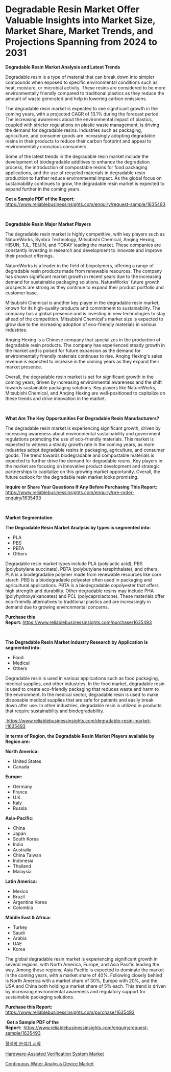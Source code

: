 <p><h1>Degradable Resin Market Offer Valuable Insights into Market Size, Market Share, Market Trends, and Projections Spanning from 2024 to 2031</h1></p><p><strong>Degradable Resin Market Analysis and Latest Trends</strong></p>
<p><p>Degradable resin is a type of material that can break down into simpler compounds when exposed to specific environmental conditions such as heat, moisture, or microbial activity. These resins are considered to be more environmentally friendly compared to traditional plastics as they reduce the amount of waste generated and help in lowering carbon emissions.</p><p>The degradable resin market is expected to see significant growth in the coming years, with a projected CAGR of 13.1% during the forecast period. The increasing awareness about the environmental impact of plastics, coupled with stricter regulations on plastic waste management, is driving the demand for degradable resins. Industries such as packaging, agriculture, and consumer goods are increasingly adopting degradable resins in their products to reduce their carbon footprint and appeal to environmentally conscious consumers.</p><p>Some of the latest trends in the degradable resin market include the development of biodegradable additives to enhance the degradation process, the introduction of compostable resins for food packaging applications, and the use of recycled materials in degradable resin production to further reduce environmental impact. As the global focus on sustainability continues to grow, the degradable resin market is expected to expand further in the coming years.</p></p>
<p><strong>Get a Sample PDF of the Report:&nbsp;</strong> <a href="https://www.reliablebusinessinsights.com/enquiry/request-sample/1635493">https://www.reliablebusinessinsights.com/enquiry/request-sample/1635493</a></p>
<p>&nbsp;</p>
<p><strong>Degradable Resin Major Market Players</strong></p>
<p><p>The degradable resin market is highly competitive, with key players such as NatureWorks, Synbra Technology, Mitsubishi Chemical, Anqing Hexing, HISUN, TJL, TEIJIN, and TORAY leading the market. These companies are constantly investing in research and development to innovate and improve their product offerings.</p><p>NatureWorks is a leader in the field of biopolymers, offering a range of degradable resin products made from renewable resources. The company has shown significant market growth in recent years due to the increasing demand for sustainable packaging solutions. NatureWorks' future growth prospects are strong as they continue to expand their product portfolio and customer base.</p><p>Mitsubishi Chemical is another key player in the degradable resin market, known for its high-quality products and commitment to sustainability. The company has a global presence and is investing in new technologies to stay ahead of the competition. Mitsubishi Chemical's market size is expected to grow due to the increasing adoption of eco-friendly materials in various industries.</p><p>Anqing Hexing is a Chinese company that specializes in the production of degradable resin products. The company has experienced steady growth in the market and is poised for future expansion as the demand for environmentally friendly materials continues to rise. Anqing Hexing's sales revenue is expected to increase in the coming years as they expand their market presence.</p><p>Overall, the degradable resin market is set for significant growth in the coming years, driven by increasing environmental awareness and the shift towards sustainable packaging solutions. Key players like NatureWorks, Mitsubishi Chemical, and Anqing Hexing are well-positioned to capitalize on these trends and drive innovation in the market.</p></p>
<p>&nbsp;</p>
<p><strong>What Are The Key Opportunities For Degradable Resin Manufacturers?</strong></p>
<p><p>The degradable resin market is experiencing significant growth, driven by increasing awareness about environmental sustainability and government regulations promoting the use of eco-friendly materials. This market is expected to witness a steady growth rate in the coming years, as more industries adopt degradable resins in packaging, agriculture, and consumer goods. The trend towards biodegradable and compostable materials is expected to further drive the demand for degradable resins. Key players in the market are focusing on innovative product development and strategic partnerships to capitalize on this growing market opportunity. Overall, the future outlook for the degradable resin market looks promising.</p></p>
<p><strong>Inquire or Share Your Questions If Any Before Purchasing This Report:</strong> <a href="https://www.reliablebusinessinsights.com/enquiry/pre-order-enquiry/1635493">https://www.reliablebusinessinsights.com/enquiry/pre-order-enquiry/1635493</a></p>
<p>&nbsp;</p>
<p><strong>Market Segmentation</strong></p>
<p><strong>The Degradable Resin Market Analysis by types is segmented into:</strong></p>
<p><ul><li>PLA</li><li>PBS</li><li>PBTA</li><li>Others</li></ul></p>
<p><p>Degradable resin market types include PLA (polylactic acid), PBS (polybutylene succinate), PBTA (polybutylene terephthalate), and others. PLA is a biodegradable polymer made from renewable resources like corn starch. PBS is a biodegradable polyester often used in packaging and agricultural applications. PBTA is a biodegradable copolyester that offers high strength and durability. Other degradable resins may include PHA (polyhydroxyalkanoates) and PCL (polycaprolactone). These materials offer eco-friendly alternatives to traditional plastics and are increasingly in demand due to growing environmental concerns.</p></p>
<p><strong>Purchase this Report:&nbsp;</strong><a href="https://www.reliablebusinessinsights.com/purchase/1635493">https://www.reliablebusinessinsights.com/purchase/1635493</a></p>
<p>&nbsp;</p>
<p><strong>The Degradable Resin Market Industry Research by Application is segmented into:</strong></p>
<p><ul><li>Food</li><li>Medical</li><li>Others</li></ul></p>
<p><p>Degradable resin is used in various applications such as food packaging, medical supplies, and other industries. In the food market, degradable resin is used to create eco-friendly packaging that reduces waste and harm to the environment. In the medical sector, degradable resin is used to make disposable medical supplies that are safe for patients and easily break down after use. In other industries, degradable resin is utilized in products that require sustainability and biodegradability.</p></p>
<p><a href="https://www.reliablebusinessinsights.com/degradable-resin-market-r1635493">&nbsp;https://www.reliablebusinessinsights.com/degradable-resin-market-r1635493</a></p>
<p><strong>In terms of Region, the Degradable Resin Market Players available by Region are:</strong></p>
<p>
    <p> <strong> North America: </strong>
        <ul>
            <li>United States</li>
            <li>Canada</li>
        </ul>
        </p> 
    <p> <strong> Europe: </strong>
        <ul>
            <li>Germany</li>
            <li>France</li>
            <li>U.K.</li>
            <li>Italy</li>
            <li>Russia</li>
        </ul>
        </p> 
    <p> <strong> Asia-Pacific: </strong>
        <ul>
            <li>China</li>
            <li>Japan</li>
            <li>South Korea</li>
            <li>India</li>
            <li>Australia</li>
            <li>China Taiwan</li>
            <li>Indonesia</li>
            <li>Thailand</li>
            <li>Malaysia</li>
        </ul>
        </p> 
    <p> <strong> Latin America: </strong>
        <ul>
            <li>Mexico</li>
            <li>Brazil</li>
            <li>Argentina Korea</li>
            <li>Colombia</li>
        </ul>
        </p> 
    <p> <strong> Middle East & Africa: </strong>
        <ul>
            <li>Turkey</li>
            <li>Saudi</li>
            <li>Arabia</li>
            <li>UAE</li>
            <li>Korea</li>
        </ul>
    </p>
    </p>
<p><p>The global degradable resin market is experiencing significant growth in several regions, with North America, Europe, and Asia Pacific leading the way. Among these regions, Asia Pacific is expected to dominate the market in the coming years, with a market share of 40%. Following closely behind is North America with a market share of 30%, Europe with 20%, and the USA and China both holding a market share of 5% each. This trend is driven by increasing environmental awareness and regulatory support for sustainable packaging solutions.</p></p>
<p><strong>Purchase this Report: </strong><a href="https://www.reliablebusinessinsights.com/purchase/1635493">https://www.reliablebusinessinsights.com/purchase/1635493</a></p>
<p>&nbsp;<strong>Get a Sample PDF of the Report:&nbsp;&nbsp;</strong><a href="https://www.reliablebusinessinsights.com/enquiry/request-sample/1635493">https://www.reliablebusinessinsights.com/enquiry/request-sample/1635493</a></p>
<p><strong></strong></p>
<p><p><a href="https://github.com/Gregost89076vddcv/Market-Research-Report-List-1/blob/main/6074769126721.md">혈액학 분석기 시약</a></p><p><a href="https://www.linkedin.com/pulse/evaluating-global-hardware-assisted-verification-system-market-dyp5c?trackingId=kdU9MBnE5JNt48Bsr%2FK5gw%3D%3D">Hardware-Assisted Verification System Market</a></p><p><a href="https://www.linkedin.com/pulse/evaluating-global-continuous-water-analysis-device-market-trends-sokxe?trackingId=Uo5xQh3tLLFo3UqaGF2PKg%3D%3D">Continuous Water Analysis Device Market</a></p></p>